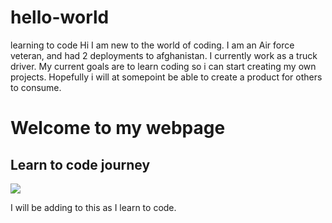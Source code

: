 # hello-world
learning to code
Hi
I am new to the world of coding.
I am an Air force veteran, and had 2 deployments to afghanistan.
I currently work as a truck driver.
My current goals are to learn coding so i can start creating my own projects.
Hopefully i will at somepoint be able to create a product for others to consume.
<h1>Welcome to my webpage</h1>
<h2>Learn to code journey</h2>
<main>
  <img src="https://c.wallhere.com/photos/ed/a3/Tier_Harribel_anime_anime_girls_Bleach_artwork_white_background-339996.jpg!d alt="harribel from bleach>
  
  <p> I will be adding to this as I learn to code.</p>
</main>

